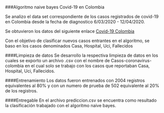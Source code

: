 ###Algoritmo naive bayes Covid-19 en Colombia 

Se analizo el data set correspondiente de los casos registrados de covid-19 en Colombia
desde la fecha de diagnostico 6/03/2020 - 12/04/2020.

Se obtuvieron los datos del siguiente enlace [Covid-19 Colombia](https://cutt.ly/ttYaOcc)

Con el objetivo de clasificar nuevos casos entrantes en el algoritmo, se baso en los casos denominados Casa, Hospital, Uci, Fallecidos


####Limpieza de datos
Se desarrollo la respectiva limpieza de datos en los cuales se exporto un archivo .csv
con el nombre de Casos-coronavirus-colombia en el cual solo se trabajo con los casos que reportaban Casa, Hospital, Uci, Fallecidos.

####Entrenamiento
Los datos fueron entrenados con 2004 registros equivalentes al 80% y con un numero de prueba de 502 equivalente al 20% de los registros. 

####Entregable
En el archivo prediccion.csv se encuentra como resultado la clasificación trabajado con el algoritmo naive bayes.
